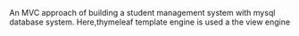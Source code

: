 An MVC approach of building a student management system with mysql database system.
Here,thymeleaf template engine is used a the view engine
